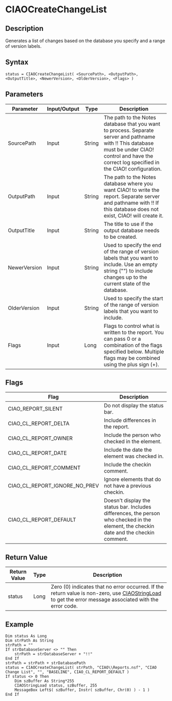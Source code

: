 # CIAOCreateChangeList

## Description
Generates a list of changes based on the database you specify and a range of version labels.

## Syntax
```
status = CIAOCreateChangeList( <SourcePath>, <OutputPath>, <OutputTitle>, <NewerVersion>, <OlderVersion>, <Flags> )
```

## Parameters
| Parameter | Input/Output | Type | Description |
| --- | --- | --- | --- |
| SourcePath | Input | String | The path to the Notes database that you want to process. Separate server and pathname with !! This database must be under CIAO! control and have the correct log specified in the CIAO! configuration. |
| OutputPath | Input | String | The path to the Notes database where you want CIAO! to write the report. Separate server and pathname with !! If this database does not exist, CIAO! will create it. |
| OutputTitle | Input | String | The title to use if the output database needs to be created. |
| NewerVersion | Input | String | Used to specify the end of the range of version labels that you want to include. Use an empty string ("") to include changes up to the current state of the database. |
| OlderVersion | Input | String | Used to specify the start of the range of version labels that you want to include. |
| Flags | Input | Long | Flags to control what is written to the report. You can pass 0 or a combination of the flags specified below. Multiple flags may be combined using the plus sign (+). |

## Flags
| Flag | Description |
| --- | --- |
| CIAO_REPORT_SILENT | Do not display the status bar. |
| CIAO_CL_REPORT_DELTA | Include differences in the report. |
| CIAO_CL_REPORT_OWNER | Include the person who checked in the element. |
| CIAO_CL_REPORT_DATE | Include the date the element was checked in. |
| CIAO_CL_REPORT_COMMENT | Include the checkin comment. |
| CIAO_CL_REPORT_IGNORE_NO_PREV | Ignore elements that do not have a previous checkin. |
| CIAO_CL_REPORT_DEFAULT | Doesn't display the status bar. Includes differences, the person who checked in the element, the checkin date and the checkin comment. |
 
## Return Value
| Return Value | Type | Description |
| --- | --- | --- |
| status | Long | Zero (0) indicates that no error occurred. If the return value is non-zero, use [CIAOStringLoad](scriptstringload.md) to get the error message associated with the error code. |

## Example
```vbscript
Dim status As Long
Dim strPath As String
strPath = ""
If strDatabaseServer <> "" Then
    strPath = strDatabaseServer + "!!"
End If
strPath = strPath + strDatabasePath
status = CIAOCreateChangeList( strPath, "CIAO\\Reports.nsf", "CIAO Change List", "", "BASELINE", CIAO_CL_REPORT_DEFAULT )
If status <> 0 Then
    Dim szBuffer As String*255
    CIAOStringLoad status, szBuffer, 255
    MessageBox Left$( szBuffer, Instr( szBuffer, Chr(0) ) - 1 )
End If
```
